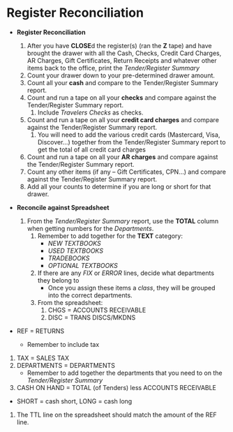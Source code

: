 # Register Reconciliation

<PageHeader />

- **Register Reconciliation**
    1. After you have **CLOSE**d the register(s) (ran the **Z** tape) and have brought the drawer with all the Cash, Checks, Credit Card Charges, AR Charges, Gift Certificates, Return Receipts and whatever other items back to the office, print the _Tender/Register Summary_
    2. Count your drawer down to your pre-determined drawer amount.
    3. Count all your **cash** and compare to the Tender/Register Summary report.
    4. Count and run a tape on all your **checks** and compare against the Tender/Register Summary report.
        1. Include _Travelers Checks_ as checks.
    5. Count and run a tape on all your **credit card charges** and compare against the Tender/Register Summary report.
        1. You will need to add the various credit cards (Mastercard, Visa, Discover…) together from the Tender/Register Summary report to get the total of all credit card charges
    6. Count and run a tape on all your **AR charges** and compare against the Tender/Register Summary report.
    7. Count any other items (if any – Gift Certificates, CPN…) and compare against the Tender/Register Summary report.
    8. Add all your counts to determine if you are long or short for that drawer.
- **Reconcile against Spreadsheet**
    1. From the _Tender/Register Summary_ report, use the **TOTAL** column when getting numbers for the _Departments_.
        1. Remember to add together for the **TEXT** category:
            - _NEW TEXTBOOKS_
            - _USED TEXTBOOKS_
            - _TRADEBOOKS_
            - _OPTIONAL TEXTBOOKS_
        2. If there are any _FIX_ or _ERROR_ lines, decide what departments they belong to
            - Once you assign these items a _class_, they will be grouped into the correct departments.
        3. From the spreadsheet:
            1. CHGS = ACCOUNTS RECEIVABLE
            2. DISC = TRANS DISCS/MKDNS

- REF = RETURNS
    - Remember to include tax

1. TAX = SALES TAX
2. DEPARTMENTS = DEPARTMENTS
    - Remember to add together the departments that you need to on the _Tender/Register Summary_
3. CASH ON HAND = TOTAL (of Tenders) less ACCOUNTS RECEIVABLE

- SHORT = cash short, LONG = cash long

1. The TTL line on the spreadsheet should match the amount of the REF line.

<PageFooter />
